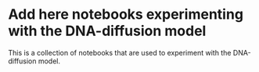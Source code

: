 # Add here notebooks experimenting with the DNA-diffusion model

This is a collection of notebooks that are used to experiment with the DNA-diffusion model.
